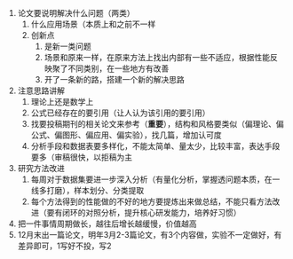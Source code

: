 1. 论文要说明解决什么问题（两类）
	1. 什么应用场景（本质上和之前不一样
	2. 创新点
		1. 是新一类问题
		2. 场景和原来一样，在原来方法上找出内部有一些不适应，根据性能反映聚了不同类别，在一些地方有改善
		3. 开了一条新的路，搭建一个新的解决思路
2. 注意思路讲解
	1. 理论上还是数学上
	2. 公式已经存在的要引用（让人认为该引用的要引用）
	3. 找要投稿期刊的相关论文来参考（**重要**），结构和风格要类似（偏理论、偏公式、偏图形、偏应用、偏实验），找几篇，增加认可度
	4. 分析手段和数据表要多样化，不能太简单、量太少，比较丰富，表达手段要多（审稿很快，以拒稿为主
3. 研究方法改进
	1. 每周对于数据集要进一步深入分析（有量化分析，掌握透问题本质，在一线多打磨），样本划分、分类提取
	2. 每个方法得到的性能做的不好的地方要提炼出来做总结，不能只看方法改进（要有闭环的对照分析，提升核心研发能力，培养好习惯）
4. 把一件事情周期做长，越往后增长越缓慢，价值越高
5. 12月末出一篇论文，明年3月2-3篇论文，有3个内容做，实验不一定做好，有差异即可，1写好不投，写2